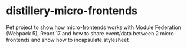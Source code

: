 # distillery-micro-frontends
Pet project to show how micro-frontends works with Module Federation (Webpack 5), React 17 and how to share event/data between 2 micro-frontends and show how to incapsulate stylesheet
